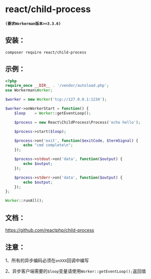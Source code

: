 # react/child-process
**``` (要求Workerman版本>=3.3.6) ```**

## 安装：
```
composer require react/child-process
```

## 示例：

```php
<?php
require_once __DIR__ . '/vendor/autoload.php';
use Workerman\Worker;

$worker = new Worker('tcp://127.0.0.1:1234');

$worker->onWorkerStart = function() {
    $loop    = Worker::getEventLoop();

    $process = new React\ChildProcess\Process('echo hello');

    $process->start($loop);

    $process->on('exit', function($exitCode, $termSignal) {
        echo "cmd complete\n";
    });

    $process->stdout->on('data', function($output) {
        echo $output;
    });

    $process->stderr->on('data', function($output) {
        echo $output;
    });
};

Worker::runAll();
```

## 文档：
https://github.com/reactphp/child-process

## 注意：
1、所有的异步编码必须在```onXXX```回调中编写

2、异步客户端需要的```$loop```变量请使用```Worker::getEventLoop();```返回值





